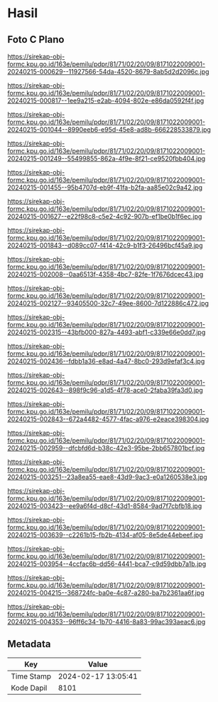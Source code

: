 # Hasil

## Foto C Plano

https://sirekap-obj-formc.kpu.go.id/163e/pemilu/pdpr/81/71/02/20/09/8171022009001-20240215-000629--11927566-54da-4520-8679-8ab5d2d2096c.jpg

https://sirekap-obj-formc.kpu.go.id/163e/pemilu/pdpr/81/71/02/20/09/8171022009001-20240215-000817--1ee9a215-e2ab-4094-802e-e86da0592f4f.jpg

https://sirekap-obj-formc.kpu.go.id/163e/pemilu/pdpr/81/71/02/20/09/8171022009001-20240215-001044--8990eeb6-e95d-45e8-ad8b-666228533879.jpg

https://sirekap-obj-formc.kpu.go.id/163e/pemilu/pdpr/81/71/02/20/09/8171022009001-20240215-001249--55499855-862a-4f9e-8f21-ce9520fbb404.jpg

https://sirekap-obj-formc.kpu.go.id/163e/pemilu/pdpr/81/71/02/20/09/8171022009001-20240215-001455--95b4707d-eb9f-41fa-b2fa-aa85e02c9a42.jpg

https://sirekap-obj-formc.kpu.go.id/163e/pemilu/pdpr/81/71/02/20/09/8171022009001-20240215-001627--e22f98c8-c5e2-4c92-907b-ef1be0b1f6ec.jpg

https://sirekap-obj-formc.kpu.go.id/163e/pemilu/pdpr/81/71/02/20/09/8171022009001-20240215-001843--d089cc07-f414-42c9-b1f3-26496bcf45a9.jpg

https://sirekap-obj-formc.kpu.go.id/163e/pemilu/pdpr/81/71/02/20/09/8171022009001-20240215-002008--0aa6513f-4358-4bc7-82fe-1f7676dcec43.jpg

https://sirekap-obj-formc.kpu.go.id/163e/pemilu/pdpr/81/71/02/20/09/8171022009001-20240215-002127--93405500-32c7-49ee-8600-7d122886c472.jpg

https://sirekap-obj-formc.kpu.go.id/163e/pemilu/pdpr/81/71/02/20/09/8171022009001-20240215-002315--43bfb000-827a-4493-abf1-c339e66e0dd7.jpg

https://sirekap-obj-formc.kpu.go.id/163e/pemilu/pdpr/81/71/02/20/09/8171022009001-20240215-002436--fdbb1a36-e8ad-4a47-8bc0-293d9efaf3c4.jpg

https://sirekap-obj-formc.kpu.go.id/163e/pemilu/pdpr/81/71/02/20/09/8171022009001-20240215-002643--898f9c96-a1d5-4f78-ace0-2faba39fa3d0.jpg

https://sirekap-obj-formc.kpu.go.id/163e/pemilu/pdpr/81/71/02/20/09/8171022009001-20240215-002843--672a4482-4577-4fac-a976-e2eace398304.jpg

https://sirekap-obj-formc.kpu.go.id/163e/pemilu/pdpr/81/71/02/20/09/8171022009001-20240215-002959--dfcbfd6d-b38c-42e3-95be-2bb657801bcf.jpg

https://sirekap-obj-formc.kpu.go.id/163e/pemilu/pdpr/81/71/02/20/09/8171022009001-20240215-003251--23a8ea55-eae8-43d9-9ac3-e0a1260538e3.jpg

https://sirekap-obj-formc.kpu.go.id/163e/pemilu/pdpr/81/71/02/20/09/8171022009001-20240215-003423--ee9a6f4d-d8cf-43d1-8584-9ad7f7cbfb18.jpg

https://sirekap-obj-formc.kpu.go.id/163e/pemilu/pdpr/81/71/02/20/09/8171022009001-20240215-003639--c2261b15-fb2b-4134-af05-8e5de44ebeef.jpg

https://sirekap-obj-formc.kpu.go.id/163e/pemilu/pdpr/81/71/02/20/09/8171022009001-20240215-003954--4ccfac6b-dd56-4441-bca7-c9d59dbb7a1b.jpg

https://sirekap-obj-formc.kpu.go.id/163e/pemilu/pdpr/81/71/02/20/09/8171022009001-20240215-004215--368724fc-ba0e-4c87-a280-ba7b2361aa6f.jpg

https://sirekap-obj-formc.kpu.go.id/163e/pemilu/pdpr/81/71/02/20/09/8171022009001-20240215-004353--96ff6c34-1b70-4416-8a83-99ac393aeac6.jpg


## Metadata

| Key        | Value               |
| ---------- | ------------------- |
| Time Stamp | 2024-02-17 13:05:41 |
| Kode Dapil | 8101                |



